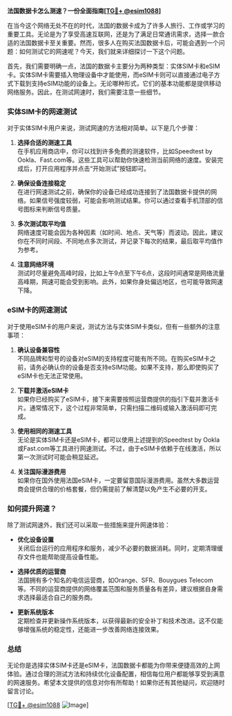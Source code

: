 **法国数据卡怎么测速？一份全面指南[[TG💪+ @esim1088](https://t.me/s/esim1088)]**

在当今这个网络无处不在的时代，法国的数据卡成为了许多人旅行、工作或学习的重要工具。无论是为了享受高速互联网，还是为了满足日常通讯需求，选择一款合适的法国数据卡至关重要。然而，很多人在购买法国数据卡后，可能会遇到一个问题：如何测试它的网速呢？今天，我们就来详细探讨一下这个问题。

首先，我们需要明确一点，法国的数据卡主要分为两种类型：实体SIM卡和eSIM卡。实体SIM卡需要插入物理设备中才能使用，而eSIM卡则可以直接通过电子方式下载到支持eSIM功能的设备上。无论哪种形式，它们的基本功能都是提供移动网络服务。因此，在测试网速时，我们需要注意一些细节。

### 实体SIM卡的网速测试

对于实体SIM卡用户来说，测试网速的方法相对简单。以下是几个步骤：

1. **选择合适的测速工具**  
   在手机应用商店中，你可以找到许多免费的测速软件，比如Speedtest by Ookla、Fast.com等。这些工具可以帮助你快速检测当前网络的速度。安装完成后，打开应用程序并点击“开始测试”按钮即可。

2. **确保设备连接稳定**  
   在进行网速测试之前，确保你的设备已经成功连接到了法国数据卡提供的网络。如果信号强度较弱，可能会影响测试结果。你可以通过查看手机顶部的信号图标来判断信号质量。

3. **多次测试取平均值**  
   网络速度可能会因为各种因素（如时间、地点、天气等）而波动。因此，建议你在不同时间段、不同地点多次测试，并记录下每次的结果，最后取平均值作为参考。

4. **注意网络环境**  
   测试时尽量避免高峰时段，比如上午9点至下午6点，这段时间通常是网络流量高峰期，网速可能会受到影响。此外，如果你身处偏远地区，也可能导致网速下降。

### eSIM卡的网速测试

对于使用eSIM卡的用户来说，测试方法与实体SIM卡类似，但有一些额外的注意事项：

1. **确认设备兼容性**  
   不同品牌和型号的设备对eSIM的支持程度可能有所不同。在购买eSIM卡之前，请务必确认你的设备是否支持eSIM功能。如果不支持，那么即使购买了eSIM卡也无法正常使用。

2. **下载并激活eSIM卡**  
   如果你已经购买了eSIM卡，接下来需要按照运营商提供的指引下载并激活卡片。通常情况下，这个过程非常简单，只需扫描二维码或输入激活码即可完成。

3. **使用相同的测速工具**  
   无论是实体SIM卡还是eSIM卡，都可以使用上述提到的Speedtest by Ookla或Fast.com等工具进行网速测试。不过，由于eSIM卡依赖于在线激活，所以第一次测试时可能会稍显延迟。

4. **关注国际漫游费用**  
   如果你在国外使用法国eSIM卡，一定要留意国际漫游费用。虽然大多数运营商会提供合理的价格套餐，但仍需提前了解清楚以免产生不必要的开支。

### 如何提升网速？

除了测试网速外，我们还可以采取一些措施来提升网速体验：

- **优化设备设置**  
  关闭后台运行的应用程序和服务，减少不必要的数据消耗。同时，定期清理缓存文件也能帮助提高设备性能。

- **选择优质的运营商**  
  法国拥有多个知名的电信运营商，如Orange、SFR、Bouygues Telecom等。不同的运营商提供的网络覆盖范围和服务质量各有差异，建议根据自身需求选择最适合自己的服务商。

- **更新系统版本**  
  定期检查并更新操作系统版本，以获得最新的安全补丁和技术改进。这不仅能够增强系统的稳定性，还能进一步改善网络连接效果。

### 总结

无论你是选择实体SIM卡还是eSIM卡，法国数据卡都能为你带来便捷高效的上网体验。通过合理的测试方法和持续优化设备配置，相信每位用户都能够享受到满意的网速服务。希望本文提供的信息对你有所帮助！如果你还有其他疑问，欢迎随时留言讨论。

[[TG💪+ @esim1088](https://t.me/s/esim1088) ![Image](https://i.postimg.cc/4NQfJmqS/Snipaste-2025-05-13-00-14-12.png)]